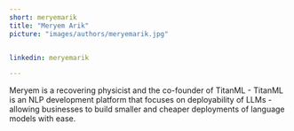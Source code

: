 ```yaml
---
short: meryemarik
title: "Meryem Arik"
picture: "images/authors/meryemarik.jpg"


linkedin: meryemarik

---
```


Meryem is a recovering physicist and the co-founder of TitanML - TitanML is an NLP development platform that focuses on deployability of LLMs - allowing businesses to build smaller and cheaper deployments of language models with ease.